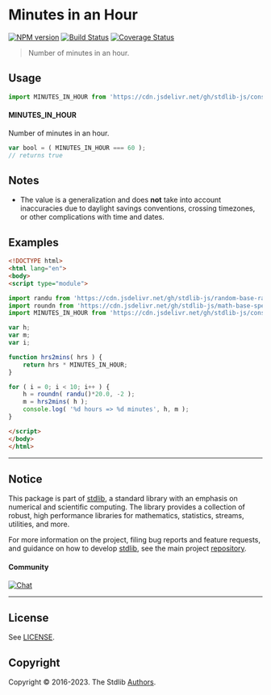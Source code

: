 <!--

@license Apache-2.0

Copyright (c) 2018 The Stdlib Authors.

Licensed under the Apache License, Version 2.0 (the "License");
you may not use this file except in compliance with the License.
You may obtain a copy of the License at

   http://www.apache.org/licenses/LICENSE-2.0

Unless required by applicable law or agreed to in writing, software
distributed under the License is distributed on an "AS IS" BASIS,
WITHOUT WARRANTIES OR CONDITIONS OF ANY KIND, either express or implied.
See the License for the specific language governing permissions and
limitations under the License.

-->

# Minutes in an Hour

[![NPM version][npm-image]][npm-url] [![Build Status][test-image]][test-url] [![Coverage Status][coverage-image]][coverage-url] <!-- [![dependencies][dependencies-image]][dependencies-url] -->

> Number of minutes in an hour.



<section class="usage">

## Usage

```javascript
import MINUTES_IN_HOUR from 'https://cdn.jsdelivr.net/gh/stdlib-js/constants-time-minutes-in-hour@esm/index.mjs';
```

#### MINUTES_IN_HOUR

Number of minutes in an hour.

```javascript
var bool = ( MINUTES_IN_HOUR === 60 );
// returns true
```

</section>

<!-- /.usage -->

<section class="notes">

## Notes

-   The value is a generalization and does **not** take into account inaccuracies due to daylight savings conventions, crossing timezones, or other complications with time and dates. 

</section>

<!-- /.notes -->

<section class="examples">

## Examples

<!-- eslint no-undef: "error" -->

```html
<!DOCTYPE html>
<html lang="en">
<body>
<script type="module">

import randu from 'https://cdn.jsdelivr.net/gh/stdlib-js/random-base-randu@esm/index.mjs';
import roundn from 'https://cdn.jsdelivr.net/gh/stdlib-js/math-base-special-roundn@esm/index.mjs';
import MINUTES_IN_HOUR from 'https://cdn.jsdelivr.net/gh/stdlib-js/constants-time-minutes-in-hour@esm/index.mjs';

var h;
var m;
var i;

function hrs2mins( hrs ) {
    return hrs * MINUTES_IN_HOUR;
}

for ( i = 0; i < 10; i++ ) {
    h = roundn( randu()*20.0, -2 );
    m = hrs2mins( h );
    console.log( '%d hours => %d minutes', h, m );
}

</script>
</body>
</html>
```

</section>

<!-- /.examples -->

<!-- Section for related `stdlib` packages. Do not manually edit this section, as it is automatically populated. -->

<section class="related">

</section>

<!-- /.related -->

<!-- Section for all links. Make sure to keep an empty line after the `section` element and another before the `/section` close. -->


<section class="main-repo" >

* * *

## Notice

This package is part of [stdlib][stdlib], a standard library with an emphasis on numerical and scientific computing. The library provides a collection of robust, high performance libraries for mathematics, statistics, streams, utilities, and more.

For more information on the project, filing bug reports and feature requests, and guidance on how to develop [stdlib][stdlib], see the main project [repository][stdlib].

#### Community

[![Chat][chat-image]][chat-url]

---

## License

See [LICENSE][stdlib-license].


## Copyright

Copyright &copy; 2016-2023. The Stdlib [Authors][stdlib-authors].

</section>

<!-- /.stdlib -->

<!-- Section for all links. Make sure to keep an empty line after the `section` element and another before the `/section` close. -->

<section class="links">

[npm-image]: http://img.shields.io/npm/v/@stdlib/constants-time-minutes-in-hour.svg
[npm-url]: https://npmjs.org/package/@stdlib/constants-time-minutes-in-hour

[test-image]: https://github.com/stdlib-js/constants-time-minutes-in-hour/actions/workflows/test.yml/badge.svg?branch=main
[test-url]: https://github.com/stdlib-js/constants-time-minutes-in-hour/actions/workflows/test.yml?query=branch:main

[coverage-image]: https://img.shields.io/codecov/c/github/stdlib-js/constants-time-minutes-in-hour/main.svg
[coverage-url]: https://codecov.io/github/stdlib-js/constants-time-minutes-in-hour?branch=main

<!--

[dependencies-image]: https://img.shields.io/david/stdlib-js/constants-time-minutes-in-hour.svg
[dependencies-url]: https://david-dm.org/stdlib-js/constants-time-minutes-in-hour/main

-->

[chat-image]: https://img.shields.io/gitter/room/stdlib-js/stdlib.svg
[chat-url]: https://app.gitter.im/#/room/#stdlib-js_stdlib:gitter.im

[stdlib]: https://github.com/stdlib-js/stdlib

[stdlib-authors]: https://github.com/stdlib-js/stdlib/graphs/contributors

[umd]: https://github.com/umdjs/umd
[es-module]: https://developer.mozilla.org/en-US/docs/Web/JavaScript/Guide/Modules

[deno-url]: https://github.com/stdlib-js/constants-time-minutes-in-hour/tree/deno
[umd-url]: https://github.com/stdlib-js/constants-time-minutes-in-hour/tree/umd
[esm-url]: https://github.com/stdlib-js/constants-time-minutes-in-hour/tree/esm
[branches-url]: https://github.com/stdlib-js/constants-time-minutes-in-hour/blob/main/branches.md

[stdlib-license]: https://raw.githubusercontent.com/stdlib-js/constants-time-minutes-in-hour/main/LICENSE

</section>

<!-- /.links -->
